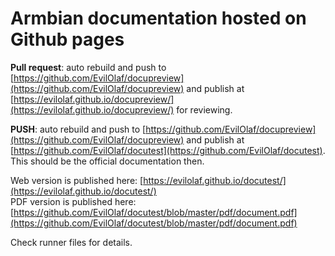 # Armbian documentation hosted on Github pages


**Pull request**: auto rebuild and push to [https://github.com/EvilOlaf/docupreview](https://github.com/EvilOlaf/docupreview) and publish at [https://evilolaf.github.io/docupreview/](https://evilolaf.github.io/docupreview/) for reviewing.

**PUSH**: auto rebuild and push to [https://github.com/EvilOlaf/docupreview](https://github.com/EvilOlaf/docupreview) and publish at [https://github.com/EvilOlaf/docutest](https://github.com/EvilOlaf/docutest). This should be the official documentation then.


Web version is published here: [https://evilolaf.github.io/docutest/](https://evilolaf.github.io/docutest/)  
PDF version is published here: [https://github.com/EvilOlaf/docutest/blob/master/pdf/document.pdf](https://github.com/EvilOlaf/docutest/blob/master/pdf/document.pdf)


Check runner files for details.
